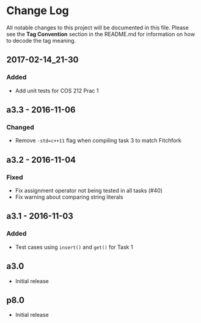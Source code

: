 # Change Log

All notable changes to this project will be documented in this file.
Please see the **Tag Convention** section in the README.md for information on how to decode the tag meaning.

## 2017-02-14_21-30
### Added
- Add unit tests for COS 212 Prac 1

## a3.3 - 2016-11-06
### Changed
- Remove `-std=c++11` flag when compiling task 3 to match Fitchfork

## a3.2 - 2016-11-04
### Fixed
- Fix assignment operator not being tested in all tasks (#40)
- Fix warning about comparing string literals

## a3.1 - 2016-11-03
### Added
- Test cases using `insert()` and `get()` for Task 1

## a3.0
- Initial release

## p8.0
- Initial release
